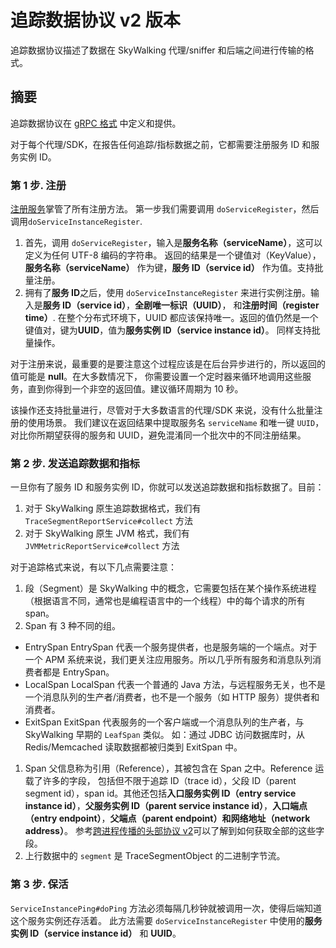 # 追踪数据协议 v2 版本

追踪数据协议描述了数据在 SkyWalking 代理/sniffer 和后端之间进行传输的格式。

## 摘要

追踪数据协议在 [gRPC 格式](https://github.com/apache/skywalking-data-collect-protocol) 中定义和提供。

对于每个代理/SDK，在报告任何追踪/指标数据之前，它都需要注册服务 ID 和服务实例 ID。

### 第 1 步. 注册

[注册服务](https://github.com/apache/skywalking-data-collect-protocol/tree/master/register/Register.proto)掌管了所有注册方法。 第一步我们需要调用 `doServiceRegister`，然后调用`doServiceInstanceRegister`.

1. 首先，调用 `doServiceRegister`，输入是**服务名称（serviceName）**，这可以定义为任何 UTF-8 编码的字符串。 返回的结果是一个键值对（KeyValue），**服务名称（serviceName）** 作为键，**服务 ID（service id）** 作为值。支持批量注册。
2. 拥有了**服务 ID**之后，使用 `doServiceInstanceRegister` 来进行实例注册。输入是**服务 ID（service id）**，**全剧唯一标识（UUID）**， 和**注册时间（register time）**. 在整个分布式环境下，UUID 都应该保持唯一。返回的值仍然是一个键值对，键为**UUID**，值为**服务实例 ID（service instance id）**。 同样支持批量操作。

对于注册来说，最重要的是要注意这个过程应该是在后台异步进行的，所以返回的值可能是 **null**。在大多数情况下， 你需要设置一个定时器来循环地调用这些服务，直到你得到一个非空的返回值。建议循环周期为 10 秒。

该操作还支持批量进行，尽管对于大多数语言的代理/SDK 来说，没有什么批量注册的使用场景。 我们建议在返回结果中提取服务名 `serviceName` 和唯一键 `UUID`，对比你所期望获得的服务和 UUID，避免混淆同一个批次中的不同注册结果。

### 第 2 步. 发送追踪数据和指标

一旦你有了服务 ID 和服务实例 ID，你就可以发送追踪数据和指标数据了。目前：

1. 对于 SkyWalking 原生追踪数据格式，我们有 `TraceSegmentReportService#collect` 方法
2. 对于 SkyWalking 原生 JVM 格式，我们有 `JVMMetricReportService#collect` 方法

对于追踪格式来说，有以下几点需要注意：

1. 段（Segment）是 SkyWalking 中的概念，它需要包括在某个操作系统进程（根据语言不同，通常也是编程语言中的一个线程）中的每个请求的所有 span。
2. Span 有 3 种不同的组。

- EntrySpan EntrySpan 代表一个服务提供者，也是服务端的一个端点。对于一个 APM 系统来说，我们更关注应用服务。所以几乎所有服务和消息队列消费者都是 EntrySpan。
- LocalSpan LocalSpan 代表一个普通的 Java 方法，与远程服务无关，也不是一个消息队列的生产者/消费者，也不是一个服务（如 HTTP 服务）提供者和消费者。
- ExitSpan ExitSpan 代表服务的一个客户端或一个消息队列的生产者，与 SkyWalking 早期的 `LeafSpan` 类似。 如：通过 JDBC 访问数据库时，从 Redis/Memcached 读取数据都被归类到 ExitSpan 中。

1. Span 父信息称为引用（Reference），其被包含在 Span 之中。Reference 运载了许多的字段， 包括但不限于追踪 ID（trace id），父段 ID（parent segment id），span id。其他还包括**入口服务实例 ID（entry service instance id）**，**父服务实例 ID（parent service instance id）**，**入口端点（entry endpoint）**，**父端点（parent endpoint）和网络地址（network address）**。 参考[跨进程传播的头部协议 v2](https://github.com/SkyAPM/document-cn-translation-of-skywalking/blob/master/docs/zh/6.2.0/protocols/Skywalking-Cross-Process-Propagation-Headers-Protocol-v2.md)可以了解到如何获取全部的这些字段。
2. 上行数据中的 `segment` 是 TraceSegmentObject 的二进制字节流。

### 第 3 步. 保活

`ServiceInstancePing#doPing` 方法必须每隔几秒钟就被调用一次，使得后端知道这个服务实例还存活着。 此方法需要 `doServiceInstanceRegister` 中使用的**服务实例 ID（service instance id）** 和 **UUID**。